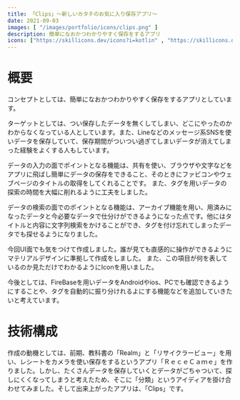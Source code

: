 ```yaml
---
title: 「Clips」～新しいカタチのお気に入り保存アプリ～
date: 2021-09-03
images: [ "/images/portfolio/icons/clips.png" ]
description: 簡単になおかつわかりやすく保存をするアプリ
icons: ["https://skillicons.dev/icons?i=kotlin" , "https://skillicons.dev/icons?i=androidstudio" ]
---
```


# 概要
コンセプトとしては、簡単になおかつわかりやすく保存をするアプリとしています。

ターゲットとしては、つい保存したデータを無くしてしまい、どこにやったのかわからなくなっている人としています。また、Lineなどのメッセージ系SNSを使いデータを保存していて、保存期間がついつい過ぎてしまいデータが消えてしまった経験をよくする人もしています。

データの入力の面でポイントとなる機能は、共有を使い、ブラウザや文字などをアプリに飛ばし簡単にデータの保存をできること、そのときにファビコンやウェブページのタイトルの取得をしてくれることです。
また、タグを用いデータの探索の時間を大幅に削れるように工夫をしました。

データの検索の面でのポイントとなる機能は、アーカイブ機能を用い、用済みになったデータと今必要なデータで仕分けができるようになった点です。他にはタイトルと内容に文字列検索をかけることができ、タグを付け忘れてしまったデータでも探せるようになりました。

今回UI面でも気をつけて作成しました。誰が見ても直感的に操作ができるようにマテリアルデザインに準拠して作成をしました。
また、この項目が何を表しているのか見ただけでわかるようにIconを用いました。

今後としては、FireBaseを用いデータをAndroidやios、PCでも確認できるようにすることや、タグを自動的に振り分けれるよにする機能などを追加していきたいと考えています。

# 技術構成
作成の動機としては、前期、教科書の「Realm」と「リサイクラービュー」を用い、レシートをカメラを使い保存をするというアプリ「ＲｅｃｅＣａｍｅ」を作りました。しかし、たくさんデータを保存していくとデータがごちゃついて、探しにくくなってしまうと考えたため、そこに「分類」というアイディアを掛け合わせてみました。そして出来上がったアプリは、「Clips」です。

